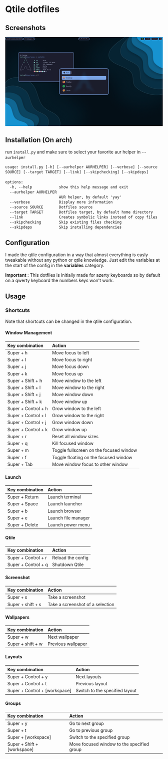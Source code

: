 # Qtile dotfiles

## Screenshots
![](./assets/screen1.png)

## Installation (On arch)
run `install.py` and make sure to select your favorite aur helper in `--aurhelper`
```
usage: install.py [-h] [--aurhelper AURHELPER] [--verbose] [--source SOURCE] [--target TARGET] [--link] [--skipchecking] [--skipdeps]

options:
  -h, --help            show this help message and exit
  --aurhelper AURHELPER
                        AUR helper, by default 'yay'
  --verbose             Display more information
  --source SOURCE       Dotfiles source
  --target TARGET       Dotfiles target, by default home directory
  --link                Creates symbolic links instead of copy files
  --skipchecking        Skip existing files checking
  --skipdeps            Skip installing dependencies
```

## Configuration
I made the qtile configuration in a way that almost everything is easly tweakable without any python or qtile knowledge. Just edit the variables at the start of the config in the **variables** category.

**Important** : This dotfiles is initially made for azerty keyboards so by default on a qwerty keyboard the numbers keys won't work.

## Usage

### Shortcuts

Note that shortcuts can be changed in the qtile configuration.

#### Window Management

|Key combination|Action|
|:-|:-|
|Super + h|Move focus to left|
|Super + l|Move focus to right|
|Super + j|Move focus down|
|Super + k|Move focus up|
|Super + Shift + h|Move window to the left|
|Super + Shift + l|Move window to the right|
|Super + Shift + j|Move window down|
|Super + Shift + k|Move window up|
|Super + Control + h|Grow window to the left|
|Super + Control + l|Grow window to the right|
|Super + Control + j|Grow window down|
|Super + Control + k|Grow window up|
|Super + r|Reset all window sizes|
|Super + q|Kill focused window|
|Super + m|Toggle fullscreen on the focused window|
|Super + f|Toggle floating on the focused window|
|Super + Tab|Move window focus to other window|

#### Launch

|Key combination|Action|
|:-|:-|
|Super + Return|Launch terminal|
|Super + Space|Launch launcher|
|Super + b|Launch browser|
|Super + e|Launch file manager|
|Super + Delete|Launch power menu|

#### Qtile

|Key combination|Action|
|:-|:-|
|Super + Control + r|Reload the config|
|Super + Control + q|Shutdown Qtile|

#### Screenshot

|Key combination|Action|
|:-|:-|
|Super + s|Take a screenshot|
|Super + shift + s|Take a screenshot of a selection|

#### Wallpapers
|Key combination|Action|
|:-|:-|
|Super + w|Next wallpaper|
|Super + shift + w|Previous wallpaper|

#### Layouts

|Key combination|Action|
|:-|:-|
|Super + Control + y|Next layouts|
|Super + Control + t|Previous layout|
|Super + Control + [workspace]|Switch to the specified layout|

#### Groups

|Key combination|Action|
|:-|:-|
|Super + y|Go to next group|
|Super + t|Go to previous group|
|Super + [workspace]|Switch to the specified group|
|Super + Shift + [workspace]|Move focused window to the specified group|
